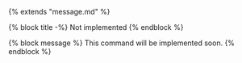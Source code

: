 {% extends "message.md" %}

{% block title -%}
Not implemented
{% endblock %}

{% block message %}
This command will be implemented soon.
{% endblock %}

